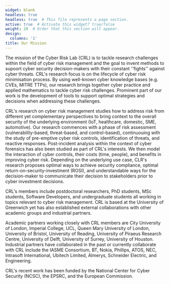 ```yaml
---
widget: blank
headless: true
headless: true  # This file represents a page section.
active: true  # Activate this widget? true/false
weight: 20  # Order that this section will appear.
design:
  columns: '1'
title: Our Mission
---
```

The mission of the Cyber Risk Lab (CRL) is to tackle research challenges within the field of cyber risk management and the goal to invent methods to supoort cyber security decision-makers with their constant ''fights'' against cyber threats.
CRL's research focus is on the lifecycle of cyber risk minimisation process. By using well-known cyber knowledge bases (e.g. CVEs, MITRE TTPs), our research brings together cyber practice and applied mathematics to tackle cyber risk challenges. Prominent part of our work is the development of tools to support optimal strategies and decisions when addressing these challenges.

CRL's research on cyber risk management studies how to address risk from different yet complementary perspectives to bring context to the overall security of the underlying environment (IoT, healthcare, domestic, SME, automotive). Our research commences with a phase of risk assessment (vulnerability-based, threat-based, and control-based), continuouing with the study of pre-emptive cyber risk controls, identification of threats, and reactive responses. Post-incident analysis within the context of cyber forensics has also been studied as part of CRL's interests. We then model the interaction of cyber controls, their costs (time, people), and benefits in improving cyber risk. Depending on the underlying use case, CLR's research proposes optimal ways to achieve security compliance, optimal return-on-security-investment (ROSI), and understandable ways for the decision-maker to communicate their decision to stakeholders prior to cyber investment decisions.

CRL's members include postdoctoral researchers, PhD students, MSc students, Software Developers, and undergraduate students all working in topics relevant to cyber risk management. CRL is based at the University of Greenwich yet has also established external collaborations with other academic groups and industrial partners.

Academic partners working closely with CRL members are City University of London, Imperial College, UCL, Queen Mary University of London, University of Bristol, University of Reading, University of Piraeus Research Centre, University of Delft, University of Surrey, University of Houston. Industrial partners have collaborated in the past or currently collaborate with CRL include the IASME Consortium, BT, Nokia, Phillips, ATOS, NEC, Intrasoft International, Ubitech Limited, Almerys, Schneider Electric, and Engineering.

CRL's recent work has been funded by the National Center for Cyber Security (NCSC), the EPSRC, and the European Commission.
